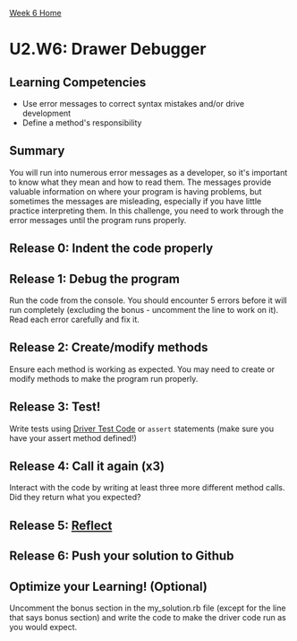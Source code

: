 [Week 6 Home](../)

# U2.W6: Drawer Debugger
 

## Learning Competencies
- Use error messages to correct syntax mistakes and/or drive development
- Define a method's responsibility

## Summary

You will run into numerous error messages as a developer, so it's important to know what they mean and how to read them. The messages provide valuable information on where your program is having problems, but sometimes the messages are misleading, especially if you have little practice interpreting them. In this challenge, you need to work through the error messages until the program runs properly. 

## Release 0: Indent the code properly
 
## Release 1: Debug the program
Run the code from the console. You should encounter 5 errors before it will run completely (excluding the bonus - uncomment the line to work on it). Read each error carefully and fix it. 

## Release 2: Create/modify methods
Ensure each method is working as expected. You may need to create or modify methods to make the program run properly.

## Release 3: Test!
Write tests using [Driver Test Code](https://github.com/Devbootcamp/phase_0_handbook/blob/master/coding_references/driver_code.md) or `assert` statements (make sure you have your assert method defined!)

## Release 4: Call it again (x3)
Interact with the code by writing at least three more different method calls. Did they return what you expected?

## Release 5: [Reflect](https://github.com/Devbootcamp/phase_0_handbook/blob/master/coding_references/reflection_guidelines.md)

## Release 6: Push your solution to Github

## Optimize your Learning! (Optional)
Uncomment the bonus section in the my_solution.rb file (except for the line that says bonus section) and write the code to make the driver code run as you would expect. 
